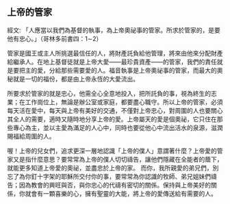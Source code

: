 ## 上帝的管家 ##

經文: 「人應當以我們為基督的執事，為上帝奧祕事的管家。所求於管家的，是要他有忠心。」（哥林多前書四：1∼2）



管家是國王或主人所挑選最信任的人，將財產託負給他管理，將來由他來分配財產給繼承人。在地上基督徒就是上帝大愛——最珍貴資產——的管家，我們的責任就是要把主的愛，分給那些需要愛的人。福音執事是上帝奧祕事的管家，而最大的奧秘就是一切的福份，都是由上帝永恆的大愛流出。

所要求於管家的就是忠心，他需全心全意地投入，把所託負的事，視為終生的志業；在工作崗位上，無論是辦公室或家庭，都要盡心職守。所以上帝的管家，必須每天活在愛中，每天與上帝有美好的交通，不僅對上帝忠心，對周圍的人也要關心其全人的需要，適時又隨時地分享上帝的愛。上帝屬天的愛是個奧祕，它只住在那些專心為主，並以主愛為滿足的人心中，同時也要從他心中流出活水的泉源，滋潤賜福給周圍的人。

喔！上帝的兒女們，追求更深一層地認識「上帝的僕人」意謂著什麼？上帝愛的管家又是指什麼意思？要常常為上帝的僕人切切禱告，讓他們隱藏在全能者的蔭下，就能更多知道上帝愛的奧祕，並盡忠於上帝的家。 而你，我所親愛的弟兄們，別忘了為你釘十字架的耶穌所交付你的事，要常常為你認識的牧師、弟兄姐妹們禱告；因為教會的興旺與否，與你忠心的代禱有密切的關係。保持與上帝美好的關係，你就會有一顆喜樂的心，擁有聖靈的大能，將上帝的愛傳送給有需要的人。